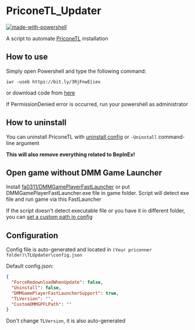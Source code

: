 # PriconeTL_Updater

[![made-with-powershell](https://img.shields.io/badge/PowerShell-1f425f?logo=Powershell)](https://microsoft.com/PowerShell)

A script to automate [PriconeTL](https://github.com/ImaterialC/PriconeTL) installation

## How to use

Simply open Powershell and type the following command:

`iwr -useb https://bit.ly/3RjFnwE|iex`

or download code from [here](https://github.com/touanu/PriconeTL_Updater/archive/main.zip)

If PermissionDenied error is occurred, run your powershell as administrator

## How to uninstall

You can uninstall PriconeTL with [uninstall config](#configuration) or `-Uninstall` command-line argument

**This will also remove everything related to BepInEx!**

## Open game without DMM Game Launcher

Install [fa0311/DMMGamePlayerFastLauncher](https://github.com/fa0311/DMMGamePlayerFastLauncher) or put DMMGamePlayerFastLauncher.exe file in game folder. Script will detect exe file and run game via this FastLauncher

If the script doesn't detect executable file or you have it in different folder, you can [set a custom path in config](#configuration)

## Configuration

Config file is auto-generated and located in `(Your priconner folder)\TLUpdater\config.json`

Default config.json:

```json
{
  "ForceRedownloadWhenUpdate": false,
  "Uninstall": false,
  "DMMGamePlayerFastLauncherSupport": true,
  "TLVersion": "",
  "CustomDMMGPFLPath": ""
}
```

Don't change `TLVersion`, it is also auto-generated
